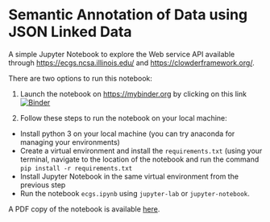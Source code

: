 # Semantic Annotation of Data using JSON Linked Data

A simple Jupyter Notebook to explore the Web service API available through https://ecgs.ncsa.illinois.edu/ and https://clowderframework.org/.

There are two options to run this notebook:

1. Launch the notebook on https://mybinder.org by clicking on this link [![Binder](https://mybinder.org/badge_logo.svg)](https://mybinder.org/v2/gh/earthcube2020/ec20_marini_etal.git/master?filepath=ecgs.ipynb)

2. Follow these steps to run the notebook on your local machine:

- Install python 3 on your local machine (you can try anaconda for managing your environments)
- Create a virtual environment and install the `requirements.txt` (using your terminal, navigate to the location of the notebook and run the command `pip install -r requirements.txt`
- Install Jupyter Notebook in the same virtual environment from the previous step
- Run the notebook `ecgs.ipynb` using `jupyter-lab` or `jupyter-notebook`.

A PDF copy of the notebook is available [here](ecgs.pdf).
